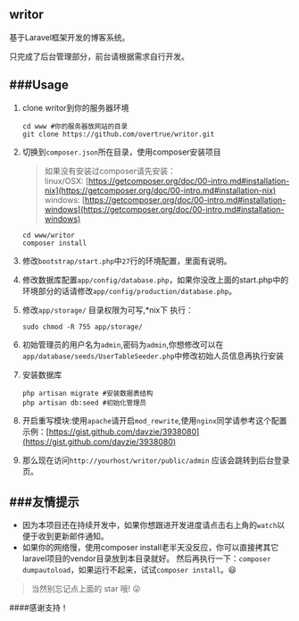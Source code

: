 ## writor

基于Laravel框架开发的博客系统。

只完成了后台管理部分，前台请根据需求自行开发。


###Usage
---
1. clone writor到你的服务器环境

	```
	cd www #你的服务器放网站的目录
	git clone https://github.com/overtrue/writor.git
	```

1. 切换到`composer.json`所在目录，使用composer安装项目

	> 如果没有安装过composer请先安装：<br>
 	linux/OSX: [https://getcomposer.org/doc/00-intro.md#installation-nix](https://getcomposer.org/doc/00-intro.md#installation-nix)<br>
 	windows: [https://getcomposer.org/doc/00-intro.md#installation-windows](https://getcomposer.org/doc/00-intro.md#installation-windows)

	```
	cd www/writor
	composer install
	```

1. 修改`bootstrap/start.php`中`27`行的环境配置，里面有说明。
1. 修改数据库配置`app/config/database.php`，如果你没改上面的start.php中的环境部分的话请修改`app/config/production/database.php`。
1. 修改`app/storage/` 目录权限为可写,*nix下 执行：

    ```
    sudo chmod -R 755 app/storage/
    ```

1. 初始管理员的用户名为`admin`,密码为`admin`,你想修改可以在`app/database/seeds/UserTableSeeder.php`中修改初始人员信息再执行安装
1. 安装数据库

    ```
    php artisan migrate #安装数据表结构
    php artisan db:seed #初始化管理员
    ```

1. 开启重写模块:使用`apache`请开启`mod_rewrite`,使用`nginx`同学请参考这个配置示例：[https://gist.github.com/davzie/3938080](https://gist.github.com/davzie/3938080)

1. 那么现在访问`http://yourhost/writor/public/admin` 应该会跳转到后台登录页。

###友情提示
---
- 因为本项目还在持续开发中，如果你想跟进开发进度请点击右上角的`watch`以便于收到更新邮件通知。
- 如果你的网络慢，使用composer install老半天没反应，你可以直接拷其它laravel项目的vendor目录放到本目录就好。
然后再执行一下：`composer dumpautoload`，如果运行不起来，试试`composer install`。:smiley:

> 当然别忘记点上面的 star 哦! :stuck_out_tongue_winking_eye:

####感谢支持！
